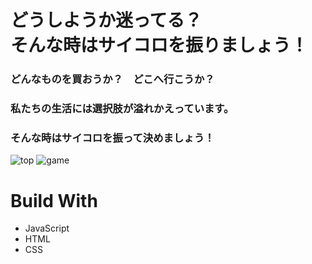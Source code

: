 # どうしようか迷ってる？<br>そんな時はサイコロを振りましょう！

### どんなものを買おうか？　どこへ行こうか？<br>
### 私たちの生活には選択肢が溢れかえっています。
### そんな時はサイコロを振って決めましょう！

![top](https://user-images.githubusercontent.com/72437090/105486673-379fe980-5cf2-11eb-9ce6-0bf891dfd1bd.png)
![game](https://user-images.githubusercontent.com/72437090/105486955-b8f77c00-5cf2-11eb-8cf7-e6a58ba8e868.png)
# Build With

<ul>
<li>JavaScript</li>
<li>HTML</li>
<li>CSS</li>
</ul>
